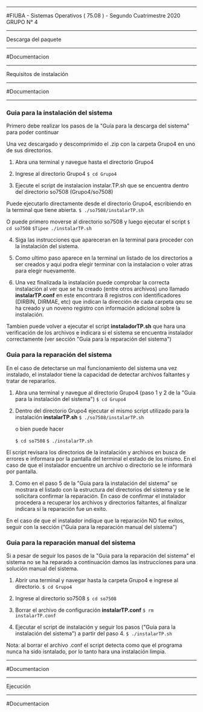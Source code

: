 ********************************************************************************************
#FIUBA - Sistemas Operativos ( 75.08 ) - Segundo Cuatrimestre 2020
   GRUPO N° 4

********************************************************************************************
   Descarga del paquete
********************************************************************************************

#Documentacion
   
********************************************************************************************
   Requisitos de instalación
********************************************************************************************

#Documentacion

*********************************************************************************************
### Guia para la instalación del sistema

Primero debe realizar los pasos de la "Guía para la descarga del sistema" para poder continuar

Una vez descargado y descomprimido el .zip con la carpeta Grupo4 en uno de sus directorios.

1. Abra una terminal y navegue hasta el directorio Grupo4
	
2. Ingrese al directorio Grupo4
	`$ cd Grupo4`

3. Ejecute el script de instalacion instalar.TP.sh que se encuentra dentro del directorio so7508 (Grupo4/so7508)

Puede ejecutarlo directamente desde el directorio Grupo4, escribiendo en la terminal que tiene abierta.
	`$ ./so7508/instalarTP.sh`

O puede primero moverse al directorio so7508 y luego ejecutar el script
	`$ cd so7508`
	`$Tipee ./instalarTP.sh`

4. Siga las instrucciones que apareceran en la terminal para proceder con la instalación del sistema.

5. Como ultimo paso aparece en la terminal un listado de los directorios a ser creados y aqui podra elegir terminar con la instalacion o voler atras para elegir nuevamente.

6. Una vez finalizada la instalación puede comprobar la correcta instalación al ver que se ha creado (entre otros archivos) uno llamado **instalarTP.conf** en este encontrara 8 registros con identificadores (DIRBIN, DIRMAE, etc) que indican la dirección de cada carpeta qeu se ha creado y un noveno registro con información adicional sobre la instalación.

Tambien puede volver a ejecutar el script **instaladorTP.sh** que hara una verificación de los archivos e indicara si el sistema se encuentra instalador correctamente (ver sección "Guia para la reparación del sistema")




### Guia para la reparación del sistema

En el caso de detectarse un mal funcionamiento del sistema una vez instalado, el instalador tiene la capacidad de detectar archivos faltantes y tratar de repararlos.

1. Abra una terminal y navegue al directorio Grupo4 (paso 1 y 2 de la "Guia para la instalación del sistema")
	`$ cd Grupo4`

2. Dentro del directorio Grupo4 ejecutar el mismo script utilizado para la instalación **instalarTP.sh**
	`$ ./so7508/instalarTP.sh`

	o bien puede hacer

	`$ cd so7508`
	`$ ./instalarTP.sh`

El script revisara los directorios de la instalación y archivos en busca de errores e informara por la pantalla del terminal el estado de los mismo.
En el caso de que el instalador encuentre un archivo o directorio se le informará por pantalla.

3. Como en el paso 5 de la "Guia para la instalación del sistema" se mostrara el listado con la estructura del directorios del sistema y se le solicitara confirmar la reparación.
En caso de confirmar el instalador procedera a recuperar los archivos y directorios faltantes, al finalizar indicara si la reparación fue un exito.

En el caso de que el instalador indique que la reparación NO fue exitos, seguir con la sección ("Guia para la reparación manual del sistema")

### Guia para la reparación manual del sistema

Si a pesar de seguir los pasos de la "Guia para la reparación del sistema" el sistema no se ha reparado a continuación damos las instrucciones para una solución manual del sistema.

1. Abrir una terminal y navegar hasta la carpeta Grupo4 e ingrese al directorio.
	`$ cd Grupo4`

2. Ingrese al directorio so7508
	`$ cd so7508`

3. Borrar el archivo de configuración **instalarTP.conf**
	`$ rm instalarTP.conf`

4. Ejecutar el script de instalación y seguir los pasos ("Guia para la instalación del sistema") a partir del paso 4.
	`$ ./instalarTP.sh`


Nota: al borrar el archivo .conf el script detecta como que el programa nunca ha sido isntalado, por lo tanto hara una instalación limpia.

*********************************************************************************************

#Documentacion
		
*********************************************************************************************
   Ejecución
*********************************************************************************************

#Documentacion
